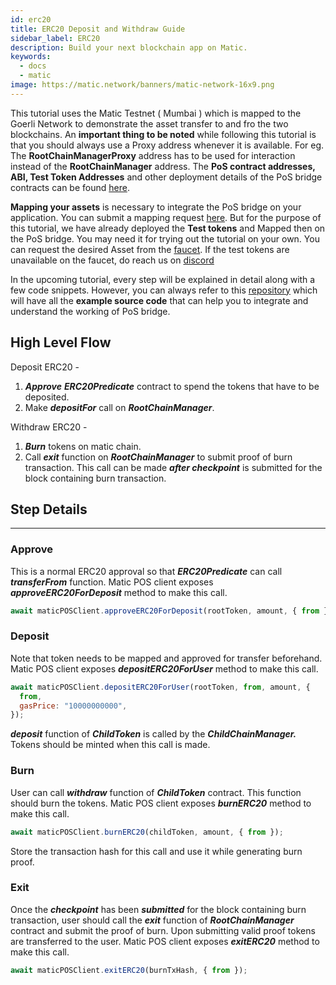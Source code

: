 ```yaml
---
id: erc20
title: ERC20 Deposit and Withdraw Guide
sidebar_label: ERC20
description: Build your next blockchain app on Matic.
keywords:
  - docs
  - matic
image: https://matic.network/banners/matic-network-16x9.png
---
```


This tutorial uses the Matic Testnet ( Mumbai ) which is mapped to the Goerli Network to demonstrate the asset transfer to and fro the two blockchains. An **important thing to be noted** while following this tutorial is that you should always use a Proxy address whenever it is available. For eg. The **RootChainManagerProxy** address has to be used for interaction instead of the **RootChainManager** address. The **PoS contract addresses, ABI, Test Token Addresses** and other deployment details of the PoS bridge contracts can be found [here](/docs/develop/ethereum-matic/pos/deployment).

**Mapping your assets** is necessary to integrate the PoS bridge on your application. You can submit a mapping request [here](/docs/develop/ethereum-matic/submit-mapping-request). But for the purpose of this tutorial, we have already deployed the **Test tokens** and Mapped then on the PoS bridge. You may need it for trying out the tutorial on your own. You can request the desired Asset from the [faucet](https://faucet.matic.network/). If the test tokens are unavailable on the faucet, do reach us on [discord](https://discord.gg/er6QVj)

In the upcoming tutorial, every step will be explained in detail along with a few code snippets. However, you can always refer to this [repository](https://github.com/maticnetwork/matic.js/tree/v2.0.2/examples/POS-client) which will have all the **example source code** that can help you to integrate and understand the working of PoS bridge.

## High Level Flow

Deposit ERC20 -

1. **_Approve_** **_ERC20Predicate_** contract to spend the tokens that have to be deposited.
2. Make **_depositFor_** call on **_RootChainManager_**.

Withdraw ERC20 -

1. **_Burn_** tokens on matic chain.
2. Call **_exit_** function on **_RootChainManager_** to submit proof of burn transaction. This call can be made **_after checkpoint_** is submitted for the block containing burn transaction.

## Step Details

---

### Approve

This is a normal ERC20 approval so that **_ERC20Predicate_** can call **_transferFrom_** function. Matic POS client exposes **_approveERC20ForDeposit_** method to make this call.

```jsx
await maticPOSClient.approveERC20ForDeposit(rootToken, amount, { from });
```

### Deposit

Note that token needs to be mapped and approved for transfer beforehand. Matic POS client exposes **_depositERC20ForUser_** method to make this call.

```jsx
await maticPOSClient.depositERC20ForUser(rootToken, from, amount, {
  from,
  gasPrice: "10000000000",
});
```

**_deposit_** function of **_ChildToken_** is called by the **_ChildChainManager._** Tokens should be minted when this call is made.

### Burn

User can call **_withdraw_** function of **_ChildToken_** contract. This function should burn the tokens. Matic POS client exposes **_burnERC20_** method to make this call.

```jsx
await maticPOSClient.burnERC20(childToken, amount, { from });
```

Store the transaction hash for this call and use it while generating burn proof.

### Exit

Once the **_checkpoint_** has been **_submitted_** for the block containing burn transaction, user should call the **_exit_** function of **_RootChainManager_** contract and submit the proof of burn. Upon submitting valid proof tokens are transferred to the user. Matic POS client exposes **_exitERC20_** method to make this call.

```jsx
await maticPOSClient.exitERC20(burnTxHash, { from });
```
